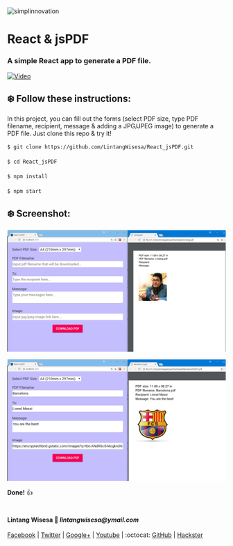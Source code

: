 #

![simplinnovation](https://4.bp.blogspot.com/-f7YxPyqHAzY/WJ6VnkvE0SI/AAAAAAAADTQ/0tDQPTrVrtMAFT-q-1-3ktUQT5Il9FGdQCLcB/s350/simpLINnovation1a.png)

# __React & jsPDF__

### A simple React app to generate a PDF file. 

[![Video](https://img.youtube.com/vi/SpYpOTPyA6M/0.jpg)](https://youtu.be/SpYpOTPyA6M)

## __:snowflake: Follow these instructions:__

In this project, you can fill out the forms (select PDF size, type PDF filename, recipient, message & adding a JPG/JPEG image) to generate a PDF file. Just clone this repo & try it!

```bash
$ git clone https://github.com/LintangWisesa/React_jsPDF.git

$ cd React_jsPDF

$ npm install

$ npm start
```

## __:snowflake: Screenshot:__

![React_jsPDF_1](https://raw.githubusercontent.com/LintangWisesa/React_jsPDF/master/screenshot-1.png)

![React_jsPDF_2](https://raw.githubusercontent.com/LintangWisesa/React_jsPDF/master/screenshot-2.png)

__Done!__ :thumbsup:

#

#### Lintang Wisesa :love_letter: _lintangwisesa@ymail.com_

[Facebook](https://www.facebook.com/lintangbagus) |
[Twitter](https://twitter.com/Lintang_Wisesa) |
[Google+](https://plus.google.com/u/0/+LintangWisesa1) |
[Youtube](https://www.youtube.com/user/lintangbagus) | 
:octocat: [GitHub](https://github.com/LintangWisesa) |
[Hackster](https://www.hackster.io/lintangwisesa)
